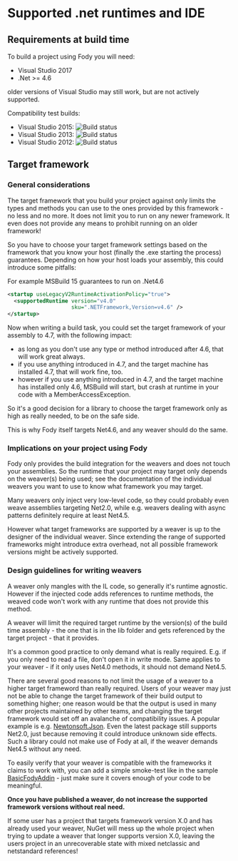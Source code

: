 # Supported .net runtimes and IDE

## Requirements at build time

To build a project using Fody you will need:

 * Visual Studio 2017
 * .Net >= 4.6

older versions of Visual Studio may still work, but are not actively supported.

Compatibility test builds:

 * Visual Studio 2015: ![Build status](https://tom-englert.visualstudio.com/Open%20Source/_apis/build/status/FodyIntegration2015)
 * Visual Studio 2013: ![Build status](https://tom-englert.visualstudio.com/Open%20Source/_apis/build/status/FodyIntegration2013)
 * Visual Studio 2012: ![Build status](https://tom-englert.visualstudio.com/Open%20Source/_apis/build/status/FodyIntegration2012)


## Target framework


### General considerations

The target framework that you build your project against only limits the types and methods you can use to the ones provided by this framework - no less and no more. It does not limit you to run on any newer framework. It even does not provide any means to prohibit running on an older framework!

So you have to choose your target framework settings based on the framework that you know your host (finally the .exe starting the process) guarantees. Depending on how your host loads your assembly, this could introduce some pitfalls:

For example MSBuild 15 guarantees to run on .Net4.6

```xml
<startup useLegacyV2RuntimeActivationPolicy="true">
  <supportedRuntime version="v4.0"
                    sku=".NETFramework,Version=v4.6" />
</startup>
```

Now when writing a build task, you could set the target framework of your assembly to 4.7, with the following impact:

 * as long as you don't use any type or method introduced after 4.6, that will work great always.
 * if you use anything introduced in 4.7, and the target machine has installed 4.7, that will work fine, too.
 * however if you use anything introduced in 4.7, and the target machine has installed only 4.6, MSBuild will start, but crash at runtime in your code with a MemberAccessException.

So it's a good decision for a library to choose the target framework only as high as really needed, to be on the safe side.

This is why Fody itself targets Net4.6, and any weaver should do the same.


### Implications on your project using Fody

Fody only provides the build integration for the weavers and does not touch your assemblies. So the runtime that your project may target only depends on the weaver(s) being used; see the documentation of the individual weavers you want to use to know what framework you may target.

Many weavers only inject very low-level code, so they could probably even weave assemblies targeting Net2.0, while e.g. weavers dealing with async patterns definitely require at least Net4.5.

However what target frameworks are supported by a weaver is up to the designer of the individual weaver. Since extending the range of supported frameworks might introduce extra overhead, not all possible framework versions might be actively supported.


### Design guidelines for writing weavers

A weaver only mangles with the IL code, so generally it's runtime agnostic. However if the injected code adds references to runtime methods, the weaved code won't work with any runtime that does not provide this method.

A weaver will limit the required target runtime by the version(s) of the build time assembly - the one that is in the lib folder and gets referenced by the target project - that it provides.

It's a common good practice to only demand what is really required. E.g. if you only need to read a file, don't open it in write mode. Same applies to your weaver - if it only uses Net4.0 methods, it should not demand Net4.5.

There are several good reasons to not limit the usage of a weaver to a higher target frameword than really required. Users of your weaver may just not be able to change the target framework of their build output to something higher; one reason would be that the output is used in many other projects maintained by other teams, and changing the target framework would set off an avalanche of compatibility issues. A popular example is e.g. [Newtonsoft.Json](https://www.nuget.org/packages/Newtonsoft.Json/). Even the latest package still supports Net2.0, just because removing it could introduce unknown side effects. Such a library could not make use of Fody at all, if the weaver demands Net4.5 without any need.

To easily verify that your weaver is compatible with the frameworks it claims to work with, you can add a simple smoke-test like in the sample [BasicFodyAddin](https://github.com/Fody/BasicFodyAddin/tree/master/SmokeTest) - just make sure it covers enough of your code to be meaningful.

**Once you have published a weaver, do not increase the supported framework versions without real need.**

If some user has a project that targets framework version X.0 and has already used your weaver, NuGet will mess up the whole project when trying to update a weaver that longer supports version X.0, leaving the users project in an unrecoverable state with mixed netclassic and netstandard references!
